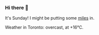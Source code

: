 ### Hi there :wave:

It's Sunday! I might be putting some [miles](https://www.strava.com/athletes/889963) in.

Weather in Toronto: overcast, at +16°C.
